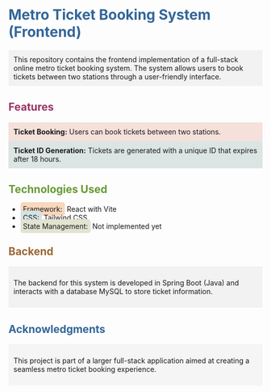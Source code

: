 <!-- Heading with Color -->
<h1 style="color: #336699;">Metro Ticket Booking System (Frontend)</h1>

<!-- Description with Background Color -->
<p style="background-color: #f2f2f2; padding: 10px;">
  This repository contains the frontend implementation of a full-stack online metro ticket booking system. The system allows users to book tickets between two stations through a user-friendly interface.
</p>

<!-- Features Section with Different Color Boxes -->
<h2 style="color: #993366;">Features</h2>

<div style="background-color: #f5e1da; padding: 10px;">
  <strong>Ticket Booking:</strong> Users can book tickets between two stations.
</div>

<div style="background-color: #dbe5e3; padding: 10px;">
  <strong>Ticket ID Generation:</strong> Tickets are generated with a unique ID that expires after 18 hours.
</div>

<!-- Technologies Used with Colored Labels -->
<h2 style="color: #669933;">Technologies Used</h2>

<ul>
  <li><span style="background-color: #f7d7bd; padding: 5px; border-radius: 5px;">Framework:</span> React with Vite</li>
  <li><span style="background-color: #d2e3e6; padding: 5px; border-radius: 5px;">CSS:</span> Tailwind CSS</li>
  <li><span style="background-color: #e3e3d2; padding: 5px; border-radius: 5px;">State Management:</span> Not implemented yet</li>
</ul>

<!-- Backend Section with Colorful Callout -->
<h2 style="color: #996633;">Backend</h2>

<div style="background-color: #f2f2f2; padding: 10px;">
  <p>The backend for this system is developed in Spring Boot (Java) and interacts with a database MySQL to store ticket information.</p>
</div>


<!-- Acknowledgments with Colorful Background -->
<h2 style="color: #336699;">Acknowledgments</h2>

<div style="background-color: #f5f5f5; padding: 10px;">
  <p>This project is part of a larger full-stack application aimed at creating a seamless metro ticket booking experience.</p>
</div>

